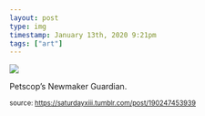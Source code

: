 ```yaml
---
layout: post
type: img
timestamp: January 13th, 2020 9:21pm
tags: ["art"]
---
```

<img src="https://saturdayxiii.github.io/media/190247453939.jpg"/>

Petscop’s Newmaker Guardian.<br/>
 
  
<small>source: https://saturdayxiii.tumblr.com/post/190247453939</small>